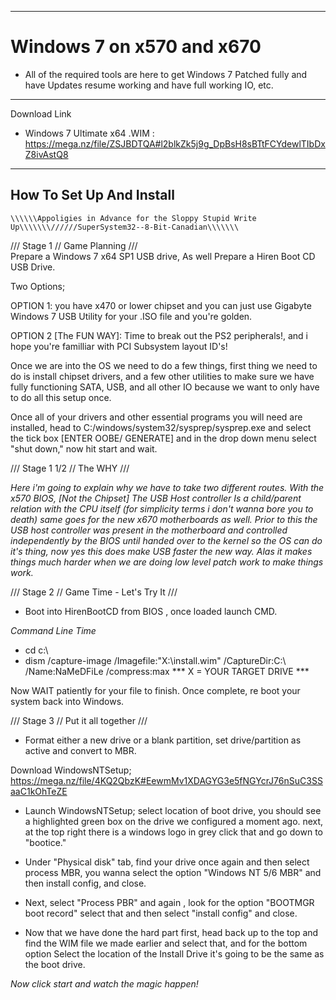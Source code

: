 -----------------
# Windows 7 on x570 and x670 
- All of the required tools are here to get Windows 7 Patched fully and have Updates resume working and have full working IO, etc.
-------------------------------------

Download Link
- Windows 7 Ultimate x64 .WIM : https://mega.nz/file/ZSJBDTQA#l2blkZk5j9g_DpBsH8sBTtFCYdewlTIbDxZ8ivAstQ8
  

------------------------------
How To Set Up And Install
------------------------------
    \\\\\\Appoligies in Advance for the Sloppy Stupid Write Up\\\\\\\//////SuperSystem32--8-Bit-Canadian\\\\\\\




/// Stage 1 // Game Planning ///              
Prepare a Windows 7 x64 SP1 USB drive, As well Prepare a Hiren Boot CD USB Drive.


Two Options; 

OPTION 1: you have x470 or lower chipset and you can just use Gigabyte Windows 7 USB Utility for 
your .ISO file and you're golden.

OPTION 2 [The FUN WAY]: Time to break out the PS2 peripherals!, and i hope you're familliar with
PCI Subsystem layout ID's! 

Once we are into the OS we need to do a few things, first thing we need to do is install chipset
drivers, and a few other utilities to make sure we have fully functioning SATA, USB, and all other
IO because we want to only have to do all this setup once.

Once all of your drivers and other essential programs you will need are installed, head to 
C:/windows/system32/sysprep/sysprep.exe and select the tick box [ENTER OOBE/ GENERATE] and in the drop down menu select 
"shut down," now hit start and wait.




/// Stage 1 1/2 // The WHY ///

*Here i'm going to explain why we have to take two different routes. With the x570 BIOS, [Not the Chipset]
The USB Host controller Is a child/parent relation with the CPU itself (for simplicity terms i don't wanna
bore you to death) same goes for the new x670 motherboards as well.
Prior to this the USB host controller was present in the motherboard and controlled independently by the 
BIOS until handed over to the kernel so the OS can do it's thing, now yes this does make USB faster the new 
way. Alas it makes things much harder when we are doing low level patch work to make things work.*

/// Stage 2 // Game Time - Let's Try It ///

- Boot into HirenBootCD from BIOS , once loaded launch CMD. 

*Command Line Time*

- cd c:\
- dism /capture-image /Imagefile:"X:\install.wim" /CaptureDir:C:\ /Name:NaMeDFiLe /compress:max            *** X  = YOUR TARGET DRIVE ***

Now WAIT patiently for your file to finish. Once complete, re boot your system back into Windows.

/// Stage 3 // Put it all together ///

- Format either a new drive or a blank partition, set drive/partition as active and convert to MBR.

Download WindowsNTSetup; https://mega.nz/file/4KQ2QbzK#EewmMv1XDAGYG3e5fNGYcrJ76nSuC3SSaaC1kOhTeZE

  - Launch WindowsNTSetup; select location of boot drive, you should see a highlighted green box
 on the drive we configured a moment ago. next, at the top right there is a windows logo in grey
 click that and go down to "bootice."

 - Under "Physical disk" tab, find your drive once again and then select process MBR, you wanna 
 select the option "Windows NT 5/6 MBR" and then install config, and close.
 
 - Next, select "Process PBR" and again , look for the option "BOOTMGR boot record" select that
 and then select "install config" and close.

 - Now that we have done the hard part first, head back up to the top and find the WIM file we 
 made earlier and select that, and for the bottom option Select the location of the Install Drive
 it's going to be the same as the boot drive.

*Now click start and watch the magic happen!* 
